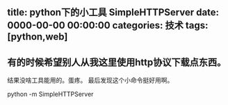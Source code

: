 title: python下的小工具 SimpleHTTPServer
date: 0000-00-00 00:00:00
categories: 技术
tags: [python,web] 
---

## 有的时候希望别人从我这里使用http协议下载点东西。
结果没啥工具能用的。蛋疼。
最后发现这个小命令挺好用啊。


python -m SimpleHTTPServer

